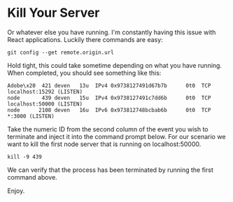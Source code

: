 # Kill Your Server

Or whatever else you have running.  I'm constantly having this issue with React applications.  Luckily there commands are easy:

```
git config --get remote.origin.url
```

Hold tight, this could take sometime depending on what you have running.
When completed, you should see something like this:

```
Adobe\x20  421 deven   13u  IPv4 0x9738127491d67b7b      0t0  TCP localhost:15292 (LISTEN)
node       439 deven   15u  IPv4 0x9738127491c7dd6b      0t0  TCP localhost:50000 (LISTEN)
node      2108 deven   16u  IPv6 0x973812748bcbab6b      0t0  TCP *:3000 (LISTEN)
```

Take the numeric ID from the second column of the event you wish to terminate and inject it into the command prompt below.  For our scenario we want to kill the first node server that is running on localhost:50000.

```
kill -9 439
```

We can verify that the process has been terminated by running the first command above.

Enjoy.
